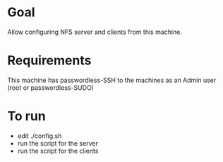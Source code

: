 # Goal
Allow configuring NFS server and clients
from this machine.

# Requirements

This machine has passwordless-SSH to the machines
as an Admin user (root or passwordless-SUDO)

# To run
- edit ./config.sh
- run the script for the server
- run the script for the clients
